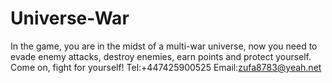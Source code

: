 # Universe-War
In the game, you are in the midst of a multi-war universe, now you need to evade enemy attacks, destroy enemies, earn points and protect yourself. Come on, fight for yourself!
Tel:+447425900525
Email:zufa8783@yeah.net
